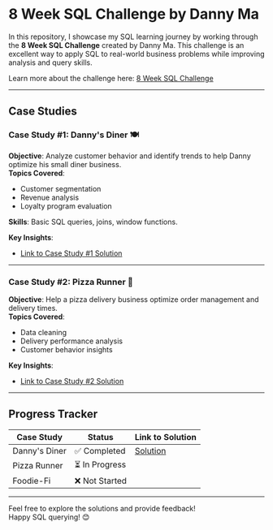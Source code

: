 # 8 Week SQL Challenge by Danny Ma

In this repository, I showcase my SQL learning journey by working through the **8 Week SQL Challenge** created by Danny Ma. This challenge is an excellent way to apply SQL to real-world business problems while improving analysis and query skills.

Learn more about the challenge here: [8 Week SQL Challenge](https://8weeksqlchallenge.com)

---

## Case Studies

### Case Study #1: Danny's Diner 🍽️
**Objective**: Analyze customer behavior and identify trends to help Danny optimize his small diner business.  
**Topics Covered**:
- Customer segmentation
- Revenue analysis
- Loyalty program evaluation

**Skills**: Basic SQL queries, joins, window functions.

**Key Insights**:
- [Link to Case Study #1 Solution](./Case%20Study%20#1%20-%20Dannys%20Diner/Dannys_diner_solutions.md)

---

### Case Study #2: Pizza Runner 🍕
**Objective**: Help a pizza delivery business optimize order management and delivery times.  
**Topics Covered**:
- Data cleaning
- Delivery performance analysis
- Customer behavior insights

**Key Insights**:
- [Link to Case Study #2 Solution](Dannys_diner_solutions.md)

---

## Progress Tracker
| Case Study  | Status      | Link to Solution          |
|-------------|-------------|---------------------------|
| Danny's Diner | ✅ Completed | [Solution](./Case%20Study%20#1%20-%20Dannys%20Diner/Dannys_diner_solutions.md) |
| Pizza Runner | ⏳ In Progress |                           |
| Foodie-Fi    | ❌ Not Started |                           |

---

Feel free to explore the solutions and provide feedback!  
Happy SQL querying! 😊

# 
